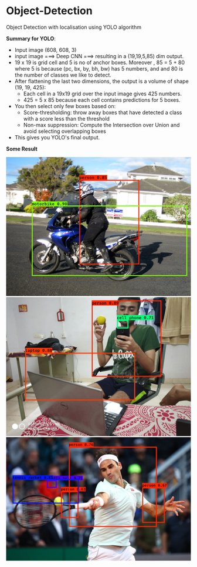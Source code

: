 # Object-Detection
Object Detection with localisation using YOLO algorithm


**Summary for YOLO**:
- Input image (608, 608, 3) 
- input image ===> Deep CNN  ===>  resulting in a (19,19,5,85) dim output.
- 19 x 19 is grid cell and 5 is no of anchor boxes. Moreover , 85 = 5 + 80 where 5 is because (pc, bx, by, bh, bw) has 5 numbers, and and 80 is the number of classes we like to detect.
- After flattening the last two dimensions, the output is a volume of shape (19, 19, 425):
    - Each cell in a 19x19 grid over the input image gives 425 numbers. 
    - 425 = 5 x 85 because each cell contains predictions for 5 boxes.
- You then select only few boxes based on:
    - Score-thresholding: throw away boxes that have detected a class with a score less than the threshold
    - Non-max suppression: Compute the Intersection over Union and avoid selecting overlapping boxes
- This gives you YOLO's final output.


**Some Result**

![Bike](git2.jpg)
![MyPic](git1.jpeg)
![Roger](git4.jpg)

